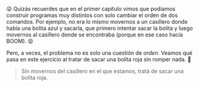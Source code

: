 <gs-attire
  attire-url="https://raw.githubusercontent.com/MumukiProject/mumuki-guia-gobstones-alternativa-kids/master/assets/attires/config.json">
</gs-attire>
<gs-toolbox toolbox-url="https://raw.githubusercontent.com/MumukiProject/mumuki-guia-repeticion-simple-kids/master/toolbox.xml"></gs-toolbox>
:stuck_out_tongue_winking_eye:
Quizás recuerdes que en el primer capítulo vimos que podíamos construir programas muy distintos con solo cambiar el orden de dos comandos. Por ejemplo, no era lo mismo movernos a un casillero donde había una bolita azul y sacarla, que primero intentar sacar la bolita y luego movernos al casillero donde se encontraba (porque en ese caso hacía BOOM). :stuck_out_tongue_closed_eyes:

Pero, a veces, el problema no es solo una cuestión de _orden_. Veamos qué pasa en este ejercicio al tratar de sacar una bolita roja sin romper nada. :grimacing:

> Sin movernos del casillero en el que estamos, tratá de sacar una bolita roja. 